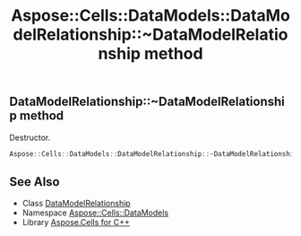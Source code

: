 ﻿---
title: Aspose::Cells::DataModels::DataModelRelationship::~DataModelRelationship method
linktitle: ~DataModelRelationship
second_title: Aspose.Cells for C++ API Reference
description: 'Aspose::Cells::DataModels::DataModelRelationship::~DataModelRelationship method. Destructor in C++.'
type: docs
weight: 200
url: /cpp/aspose.cells.datamodels/datamodelrelationship/~datamodelrelationship/
---
## DataModelRelationship::~DataModelRelationship method


Destructor.

```cpp
Aspose::Cells::DataModels::DataModelRelationship::~DataModelRelationship()
```

## See Also

* Class [DataModelRelationship](../)
* Namespace [Aspose::Cells::DataModels](../../)
* Library [Aspose.Cells for C++](../../../)
